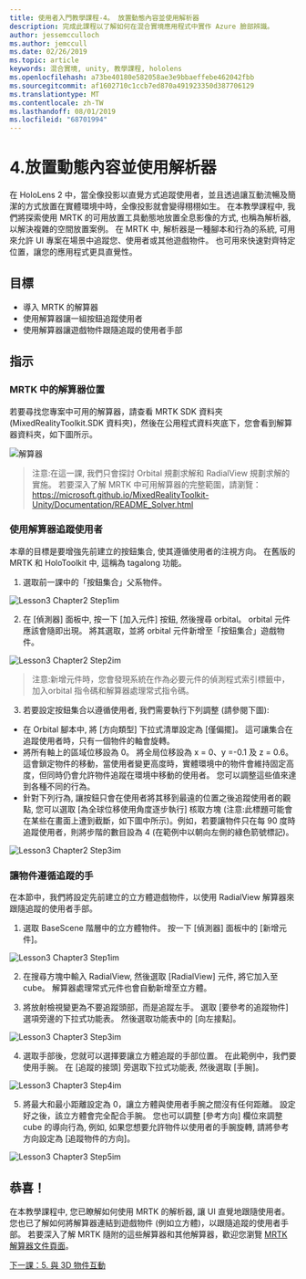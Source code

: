 ```yaml
---
title: 使用者入門教學課程-4。 放置動態內容並使用解析器
description: 完成此課程以了解如何在混合實境應用程式中實作 Azure 臉部辨識。
author: jessemcculloch
ms.author: jemccull
ms.date: 02/26/2019
ms.topic: article
keywords: 混合實境, unity, 教學課程, hololens
ms.openlocfilehash: a73be40180e582058ae3e9bbaeffebe462042fbb
ms.sourcegitcommit: af1602710c1ccb7ed870a491923350d387706129
ms.translationtype: MT
ms.contentlocale: zh-TW
ms.lasthandoff: 08/01/2019
ms.locfileid: "68701994"
---
```

# <a name="4-placing-dynamic-content-and-using-solvers"></a>4.放置動態內容並使用解析器

在 HoloLens 2 中，當全像投影以直覺方式追蹤使用者，並且透過讓互動流暢及簡潔的方式放置在實體環境中時，全像投影就會變得栩栩如生。 在本教學課程中, 我們將探索使用 MRTK 的可用放置工具動態地放置全息影像的方式, 也稱為解析器, 以解決複雜的空間放置案例。 在 MRTK 中, 解析器是一種腳本和行為的系統, 可用來允許 UI 專案在場景中追蹤您、使用者或其他遊戲物件。 也可用來快速對齊特定位置，讓您的應用程式更具直覺性。 

## <a name="objectives"></a>目標

* 導入 MRTK 的解算器
* 使用解算器讓一組按鈕追蹤使用者
* 使用解算器讓遊戲物件跟隨追蹤的使用者手部

## <a name="instructions"></a>指示

### <a name="location-of-solvers-in-the-mrtk"></a>MRTK 中的解算器位置
 若要尋找您專案中可用的解算器，請查看 MRTK SDK 資料夾 (MixedRealityToolkit.SDK 資料夾)，然後在公用程式資料夾底下，您會看到解算器資料夾，如下圖所示。

![解算器](images/lesson3_chapter1_step1im.PNG)

>注意:在這一課, 我們只會探討 Orbital 規劃求解和 RadialView 規劃求解的實施。 若要深入了解 MRTK 中可用解算器的完整範圍，請瀏覽： https://microsoft.github.io/MixedRealityToolkit-Unity/Documentation/README_Solver.html

### <a name="use-a-solver-to-follow-the-user"></a>使用解算器追蹤使用者
本章的目標是要增強先前建立的按鈕集合, 使其遵循使用者的注視方向。 在舊版的 MRTK 和 HoloToolkit 中, 這稱為 tagalong 功能。

1. 選取前一課中的「按鈕集合」父系物件。

![Lesson3 Chapter2 Step1im](images/Lesson3_chapter2_step1im.PNG)

2. 在 [偵測器] 面板中, 按一下 [加入元件] 按鈕, 然後搜尋 orbital。 orbital 元件應該會隨即出現。 將其選取，並將 orbital 元件新增至「按鈕集合」遊戲物件。

![Lesson3 Chapter2 Step2im](images/Lesson3_Chapter2_step2im.PNG)

>注意:新增元件時，您會發現系統在作為必要元件的偵測程式索引標籤中，加入orbital 指令碼和解算器處理常式指令碼。 

3. 若要設定按鈕集合以遵循使用者, 我們需要執行下列調整 (請參閱下圖):
- 在 Orbital 腳本中, 將 [方向類型] 下拉式清單設定為 [僅偏擺]。 這可讓集合在追蹤使用者時，只有一個物件的軸會旋轉。
- 將所有軸上的區域位移設為 0。 將全局位移設為 x = 0、y =-0.1 及 z = 0.6。 這會鎖定物件的移動，當使用者變更高度時，實體環境中的物件會維持固定高度，但同時仍會允許物件追蹤在環境中移動的使用者。 您可以調整這些值來達到各種不同的行為。
- 針對下列行為, 讓按鈕只會在使用者將其移到最遠的位置之後追蹤使用者的觀點, 您可以選取 [為全球位移使用角度逐步執行] 核取方塊 (注意:此標題可能會在某些在畫面上遭到截斷，如下圖中所示)。例如，若要讓物件只在每 90 度時追蹤使用者，則將步階的數目設為 4 (在範例中以朝向左側的綠色箭號標記)。 

![Lesson3 Chapter2 Step3im](images/Lesson3_chapter2_step3im.PNG)

### <a name="enabling-objects-to-follow-tracked-hands"></a>讓物件遵循追蹤的手

在本節中，我們將設定先前建立的立方體遊戲物件，以使用 RadialView 解算器來跟隨追蹤的使用者手部。

1. 選取 BaseScene 階層中的立方體物件。 按一下 [偵測器] 面板中的 [新增元件]。 

![Lesson3 Chapter3 Step1im](images/Lesson3_Chapter3_step1im.PNG)

2. 在搜尋方塊中輸入 RadialView, 然後選取 [RadialView] 元件, 將它加入至 cube。 解算器處理常式元件也會自動新增至立方體。

3. 將放射檢視變更為不要追蹤頭部，而是追蹤左手。 選取 [要參考的追蹤物件] 選項旁邊的下拉式功能表。 然後選取功能表中的 [向左接點]。

![Lesson3 Chapter3 Step3im](images/Lesson3_chapter3_step3im.PNG)

4. 選取手部後，您就可以選擇要讓立方體追蹤的手部位置。 在此範例中，我們要使用手腕。 在 [追蹤的接頭] 旁選取下拉式功能表, 然後選取 [手腕]。 

![Lesson3 Chapter3 Step4im](images/Lesson3_chapter3_step4im.PNG)

5. 將最大和最小距離設定為 0，讓立方體與使用者手腕之間沒有任何距離。 設定好之後，該立方體會完全配合手腕。 您也可以調整 [參考方向] 欄位來調整 cube 的導向行為, 例如, 如果您想要允許物件以使用者的手腕旋轉, 請將參考方向設定為 [追蹤物件的方向]。

![Lesson3 Chapter3 Step5im](images/Lesson3_chapter3_step5im.PNG)

## <a name="congratulations"></a>恭喜！
在本教學課程中, 您已瞭解如何使用 MRTK 的解析器, 讓 UI 直覺地跟隨使用者。 您也已了解如何將解算器連結到遊戲物件 (例如立方體)，以跟隨追蹤的使用者手部。 若要深入了解 MRTK 隨附的這些解算器和其他解算器，歡迎您瀏覽 [MRTK 解算器文件頁面](https://microsoft.github.io/MixedRealityToolkit-Unity/Documentation/README_Solver.html)。

[下一課：5.  與 3D 物件互動](mrlearning-base-ch4.md)

